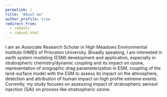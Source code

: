 ```yaml
---
permalink: /
title: "About me"
author_profile: true
redirect_from: 
  - /about/
  - /about.html
---
```


I am an Associate Research Scholar in High Meadows Environmental Institute (HMEI) of Princeton University. Broadly speaking, I am interested in earth system modeling (ESM) development and application, especially in stratospheric chemistry/dynamic coupling and its impact on ozone, representation of orographic drag parameterization in ESM, coupling of the land-surface model with the ESM to assess its impact on the atmosphere, detection and attribution of human impact on high profile extreme events. Currently, my study focuses on assessing impact of stratospheric aerosol injection (SAI) on process like stratospheric ozone.

